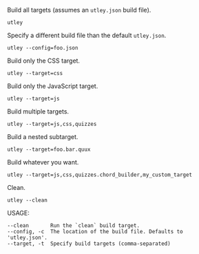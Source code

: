 Build all targets (assumes an `utley.json` build file).

    utley

Specify a different build file than the default `utley.json`.

    utley --config=foo.json

Build only the CSS target.

    utley --target=css

Build only the JavaScript target.

    utley --target=js

Build multiple targets.

    utley --target=js,css,quizzes

Build a nested subtarget.

    utley --target=foo.bar.quux

Build whatever you want.

    utley --target=js,css,quizzes.chord_builder,my_custom_target

Clean.

    utley --clean

USAGE:

    --clean       Run the `clean` build target.
    --config, -c  The location of the build file. Defaults to 'utley.json'.
    --target, -t  Specify build targets (comma-separated)


